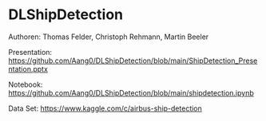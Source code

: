 # DLShipDetection

Authoren:     Thomas Felder, Christoph Rehmann, Martin Beeler

Presentation: https://github.com/Aang0/DLShipDetection/blob/main/ShipDetection_Presentation.pptx 

Notebook:     https://github.com/Aang0/DLShipDetection/blob/main/shipdetection.ipynb

Data Set:     https://www.kaggle.com/c/airbus-ship-detection

